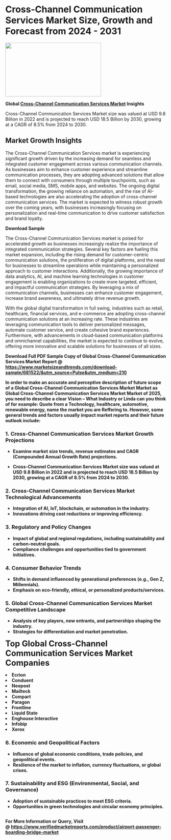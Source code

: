 <H1>Cross-Channel Communication Services Market Size, Growth and Forecast from 2024 - 2031</H1><img class="aligncenter size-medium wp-image-584254" src="https://thirdeyenews.in/wp-content/uploads/2024/09/Global-Market-Research-300x168.jpeg" alt="" width="300" height="168" /><p><strong>Global&nbsp;<a href="https://www.marketsizeandtrends.com/download-sample/681522/&amp;utm_source=Pulse&amp;utm_medium=210">Cross-Channel Communication Services Market</a> Insights</strong></p><p>Cross-Channel Communication Services Market size was valued at USD 9.8 Billion in 2022 and is projected to reach USD 18.5 Billion by 2030, growing at a CAGR of 8.5% from 2024 to 2030.</p><p><h2>Market Growth Insights</h2> <p>The Cross-Channel Communication Services market is experiencing significant growth driven by the increasing demand for seamless and integrated customer engagement across various communication channels. As businesses aim to enhance customer experience and streamline communication processes, they are adopting advanced solutions that allow them to connect with consumers through multiple touchpoints, such as email, social media, SMS, mobile apps, and websites. The ongoing digital transformation, the growing reliance on automation, and the rise of AI-based technologies are also accelerating the adoption of cross-channel communication services. The market is expected to witness robust growth over the coming years, with businesses increasingly focusing on personalization and real-time communication to drive customer satisfaction and brand loyalty.</p> <p><strong>Download Sample</strong></p> <p>The Cross-Channel Communication Services market is poised for accelerated growth as businesses increasingly realize the importance of integrated communication strategies. Several key factors are fueling this market expansion, including the rising demand for customer-centric communication solutions, the proliferation of digital platforms, and the need for businesses to streamline operations while maintaining a personalized approach to customer interactions. Additionally, the growing importance of data analytics, AI, and machine learning technologies in customer engagement is enabling organizations to create more targeted, efficient, and impactful communication strategies. By leveraging a mix of communication channels, businesses can enhance customer engagement, increase brand awareness, and ultimately drive revenue growth.</p> <p>With the global digital transformation in full swing, industries such as retail, healthcare, financial services, and e-commerce are adopting cross-channel communication solutions at an increasing rate. These industries are leveraging communication tools to deliver personalized messages, automate customer service, and create cohesive brand experiences. Furthermore, with advancements in cloud-based communication platforms and omnichannel capabilities, the market is expected to continue to evolve, offering more innovative and scalable solutions for businesses of all sizes.</p> <p><strong></p><p><span class=""><strong>Download Full PDF Sample Copy of Global Cross-Channel Communication Services Market Report</strong> @ <a href="https://www.marketsizeandtrends.com/download-sample/681522/&amp;utm_source=Pulse&amp;utm_medium=210" target="_blank">https://www.marketsizeandtrends.com/download-sample/681522/&amp;utm_source=Pulse&amp;utm_medium=210</a></span></p><p>In order to make an accurate and perceptive description of future scope of a Global&nbsp;Cross-Channel Communication Services Market Market as Global&nbsp;Cross-Channel Communication Services Market Market of 2025, you need to describe a clear Vision &ndash; What Industry or Linda can you think of for example: Quote from a Technology, healthcare, automotive, renewable energy, name the market you are Reffering to. However, some general trends and factors usually impact market reports and their future outlook include:</p><h3>1.&nbsp;<strong>Cross-Channel Communication Services Market Growth Projections</strong></h3><ul><li>Examine market size trends, revenue estimates and CAGR (Compounded Annual Growth Rate) projections.</li><li><p>Cross-Channel Communication Services Market size was valued at USD 9.8 Billion in 2022 and is projected to reach USD 18.5 Billion by 2030, growing at a CAGR of 8.5% from 2024 to 2030.</p></li></ul><h3>2.&nbsp;<strong>Cross-Channel Communication Services Market Technological Advancements</strong></h3><ul><li>Integration of AI, IoT, blockchain, or automation in the industry.</li><li>Innovations driving cost reductions or improving efficiency.</li></ul><h3>3.&nbsp;<strong>Regulatory and Policy Changes</strong></h3><ul><li>Impact of global and regional regulations, including sustainability and carbon-neutral goals.</li><li>Compliance challenges and opportunities tied to government initiatives.</li></ul><h3>4.&nbsp;<strong>Consumer Behavior Trends</strong></h3><ul><li>Shifts in demand influenced by generational preferences (e.g., Gen Z, Millennials).</li><li>Emphasis on eco-friendly, ethical, or personalized products/services.</li></ul><h3>5.&nbsp;<strong>Global Cross-Channel Communication Services Market Competitive Landscape</strong></h3><ul><li>Analysis of key players, new entrants, and partnerships shaping the industry.</li><li>Strategies for differentiation and market penetration.</li></ul><p data-pm-slice="1 1 []"><span style="color: inherit; font-family: inherit; font-size: 25px;">Top Global Cross-Channel Communication Services Market Companies</span></p><div class="" data-test-id=""><p><li>Ecrion</li><li> Conduent</li><li> Neopost</li><li> Mailteck</li><li> Compart</li><li> Paragon</li><li> Frontline</li><li> Liquid State</li><li> Enghouse Interactive</li><li> Infobip</li><li> Xerox</li></p></div><h3>6.&nbsp;<strong>Economic and Geopolitical Factors</strong></h3><ul><li>Influence of global economic conditions, trade policies, and geopolitical events.</li><li>Resilience of the market to inflation, currency fluctuations, or global crises.</li></ul><h3>7.&nbsp;<strong>Sustainability and ESG (Environmental, Social, and Governance)</strong></h3><ul><li>Adoption of sustainable practices to meet ESG criteria.</li><li>Opportunities in green technologies and circular economy principles.</li></ul><h2><strong style="font-size: 14px;">For More Information or Query, Visit @&nbsp;</strong><a style="background-color: #ffffff; font-size: 14px;" href="https://www.marketsizeandtrends.com/report/cross-channel-communication-services-market/" target="_blank">https://www.verifiedmarketreports.com/product/airport-passenger-boarding-bridge-market</a></h2>
